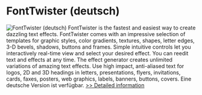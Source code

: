 # FontTwister (deutsch)
![FontTwister (deutsch)](https://mycommerce.akamaized.net/api/pimages/P102650/BIG/102650.GIF)
FontTwister is the fastest and easiest way to create dazzling text effects.
FontTwister comes with an impressive selection of templates for graphic styles, color gradients, textures, shapes, letter edges, 3-D bevels, shadows, buttons and frames.
Simple intuitive controls let you interactively real-time view and select your desired effect.
You can reedit text and effects at any time.
The effect generator creates unlimited variations of amazing text effects.
Use high impact, anti-aliased text for logos, 2D and 3D headings in letters, presentations, flyers, invitations, cards, faxes, posters, web graphics, labels, banners, buttons, covers.
Eine deutsche Version ist verfügbar.
[>> Detailed information](https://secure.shareit.com/shareit/product.html?productid=102650&affiliateid=200057808)